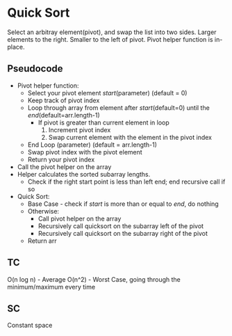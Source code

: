 # Quick Sort
Select an arbitray element(pivot), and swap the list into two sides. Larger elements to the right. Smaller to the left of pivot.
Pivot helper function is in-place.

## Pseudocode
- Pivot helper function:
  * Select your pivot element *start*(parameter) (default = 0)
  * Keep track of pivot index
  * Loop through array from element after *start*(default=0) until the *end*(default=arr.length-1)
    * If pivot is greater than current element in loop
      1. Increment pivot index
      2. Swap current element with the element in the pivot index
  * End Loop (parameter) (default = arr.length-1)
  * Swap pivot index with the pivot element
  * Return your pivot index
- Call the pivot helper on the array
- Helper calculates the sorted subarray lengths.
  * Check if the right start point is less than left end; end recursive call if so
- Quick Sort:
  * Base Case - check if *start* is more than or equal to *end*, do nothing
  * Otherwise:
    * Call pivot helper on the array
    * Recursively call quicksort on the subarray left of the pivot
    * Recursively call quicksort on the subarray right of the pivot
  * Return arr

## TC
O(n log n) - Average
O(n^2) - Worst Case, going through the minimum/maximum every time

## SC
Constant space
